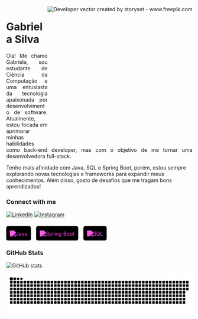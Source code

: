 <img align="right" alt="Developer vector created by storyset - www.freepik.com" height="380" src="https://raw.githubusercontent.com/gabiiborba/gabiiborba/main/ilustracao-de-api-de-design-plano-desenhado-a-mao.png">

<h1>
    <span> Gabriela Silva</span>
</h1>

<p align="justify"> Olá! Me chamo Gabriela, sou estudante de Ciência da Computação e uma entusiasta da tecnologia apaixonada por desenvolvimento de software. Atualmente, estou focada em aprimorar minhas habilidades como back-end developer, mas com o objetivo de me tornar uma desenvolvedora full-stack.

Tenho mais afinidade com Java, SQL e Spring Boot, porém, estou sempre explorando novas tecnologias e frameworks para expandir meus conhecimentos. Além disso, gosto de desafios que me tragam bons aprendizados!
<br>
</p>

### Connect with me

[![LinkedIn](https://img.shields.io/badge/-LinkedIn-000?style=for-the-badge&logo=linkedin&logoColor=FF00F6&color:FFF)](https://www.linkedin.com/in/gabrielab-da-silva/)
[![Instagram](https://img.shields.io/badge/-Instagram-000?style=for-the-badge&logo=instagram&logoColor=FF00F6&color:FFF)](https://www.instagram.com/__gabiissilva/)

### 

<div style="display: inline-block; margin-right: 10px;">
  <span style="display: inline-block; background-color: black; padding: 10px; border-radius: 5px;">
    <img align="center" alt="Java" height="40" width="40" src="https://upload.wikimedia.org/wikipedia/commons/6/6e/Java_logo_icon_2.svg" style="filter: invert(38%) sepia(98%) saturate(2922%) hue-rotate(280deg) brightness(100%) contrast(100%);">
  </span>
</div>

<div style="display: inline-block; margin-right: 10px;">
  <span style="display: inline-block; background-color: black; padding: 10px; border-radius: 5px;">
    <img align="center" alt="Spring Boot" height="40" width="40" src="https://upload.wikimedia.org/wikipedia/commons/0/0b/Spring_Framework_Logo.svg" style="filter: invert(38%) sepia(98%) saturate(2922%) hue-rotate(280deg) brightness(100%) contrast(100%);">
  </span>
</div>

<div style="display: inline-block;">
  <span style="display: inline-block; background-color: black; padding: 10px; border-radius: 5px;">
    <img align="center" alt="SQL" height="40" width="40" src="https://upload.wikimedia.org/wikipedia/commons/3/3f/SQL_Logo.svg" style="filter: invert(38%) sepia(98%) saturate(2922%) hue-rotate(280deg) brightness(100%) contrast(100%);">
  </span>
</div>

### GitHub Stats

![GitHub stats](https://github-readme-stats-git-masterrstaa-rickstaa.vercel.app/api?username=gabiissilvaa&hide_title=true&show_icons=true&include_all_commits=false&count_private=true&line_height=25&hide=issues&bg_color=000&title_color=FF00F6&text_color=FFF&border_radius=3&border_color=36123c&icon_color=FF00F6&theme=jolly)

<img src="https://raw.githubusercontent.com/gabiiborba/gabiiborba/output/snake.svg" alt="Snake animation" />
